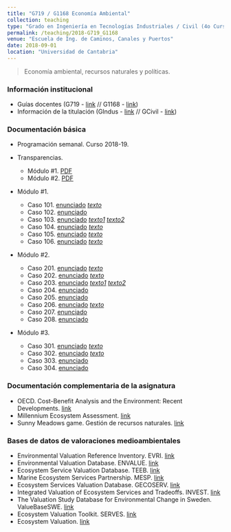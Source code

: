 ```yaml
---
title: "G719 / G1168 Economía Ambiental"
collection: teaching
type: "Grado en Ingeniería en Tecnologías Industriales / Civil (4o Curso)"
permalink: /teaching/2018-G719_G1168
venue: "Escuela de Ing. de Caminos, Canales y Puertos"
date: 2018-09-01
location: "Universidad de Cantabria"
---
```


> Economía ambiental, recursos naturales y políticas.

### Información institucional

* Guías docentes (G719 - [link](http://web.unican.es/estudios/Documents/Guias/2018/es/G719.pdf) // G1168 - [link](http://web.unican.es/estudios/Documents/Guias/2018/es/G1168.pdf))
* Información de la titulación (GIndus - [link](http://web.unican.es/centros/etsiit/estudios/asignaturas?p=108&c=2018) // GCivil - [link](http://web.unican.es/centros/caminos/estudios/detalle-estudio?p=114))


### Documentación básica

* Programación semanal. Curso 2018-19.

* Transparencias.
  * Módulo #1. [PDF](https://unican-my.sharepoint.com/:b:/g/personal/torress_unican_es/Ebvn1nx_b9xLmahkFkDt8tEBGjd5t9PKDhs1dPt9wskswQ?e=fERZmP)
  * Módulo #2. [PDF](https://unican-my.sharepoint.com/:b:/g/personal/torress_unican_es/ETyUZ_TF9-hBl-kjYG7KS_MBWq5XwuM48WAVbf0zL2QbgA?e=dCFSzw)

* Módulo #1.
  * Caso 101. [enunciado](https://github.com/saul-torres/saul-torres.github.io/raw/master/files/econamb/EconAmb%20-%20Caso_101.pdf) [*texto*](https://github.com/saul-torres/saul-torres.github.io/raw/master/files/econamb/EconAmb%20-%20Caso_101%20Lomas2005.pdf)
  * Caso 102. [enunciado](https://github.com/saul-torres/saul-torres.github.io/raw/master/files/econamb/EconAmb%20-%20Caso_102.pdf)
  * Caso 103. [enunciado](https://github.com/saul-torres/saul-torres.github.io/raw/master/files/econamb/EconAmb%20-%20Caso_103.pdf) [*texto1*](https://github.com/saul-torres/saul-torres.github.io/raw/master/files/econamb/EconAmb%20-%20Caso_103a%20Almansa2007.pdf)  [*texto2*](https://github.com/saul-torres/saul-torres.github.io/raw/master/files/econamb/EconAmb%20-%20Caso_103b%20GarciaFernandez2006.pdf)
  * Caso 104. [enunciado](https://github.com/saul-torres/saul-torres.github.io/raw/master/files/econamb/EconAmb%20-%20Caso_104.pdf) [*texto*](https://github.com/saul-torres/saul-torres.github.io/raw/master/files/econamb/EconAmb%20-%20Caso_104%20Skjern2002.pdf)
  * Caso 105. [enunciado](https://github.com/saul-torres/saul-torres.github.io/raw/master/files/econamb/EconAmb%20-%20Caso_105.pdf) [*texto*](https://github.com/saul-torres/saul-torres.github.io/raw/master/files/econamb/EconAmb%20-%20Caso_105%20ElSerafy1997.pdf)
  * Caso 106. [enunciado](https://github.com/saul-torres/saul-torres.github.io/raw/master/files/econamb/EconAmb%20-%20Caso_106_dual.pdf) [*texto*](https://github.com/saul-torres/saul-torres.github.io/raw/master/files/econamb/EconAmb%20-%20Caso_106%20Alcollarin.pdf)
* Módulo #2.
  * Caso 201. [enunciado](https://github.com/saul-torres/saul-torres.github.io/raw/master/files/econamb/EconAmb%20-%20Caso_201.pdf) [*texto*](https://github.com/saul-torres/saul-torres.github.io/raw/master/files/econamb/EconAmb%20-%20Caso_201%20DuranFuente1997.pdf)
  * Caso 202. [enunciado](https://github.com/saul-torres/saul-torres.github.io/raw/master/files/econamb/EconAmb%20-%20Caso_202.pdf) [*texto*](https://github.com/saul-torres/saul-torres.github.io/raw/master/files/econamb/EconAmb%20-%20Caso_202%20Valenzuela1993.pdf)
  * Caso 203. [enunciado](https://github.com/saul-torres/saul-torres.github.io/raw/master/files/econamb/EconAmb%20-%20Caso_203.pdf) [*texto1*](https://github.com/saul-torres/saul-torres.github.io/raw/master/files/econamb/EconAmb%20-%20Caso_203%20Leal1997.pdf) [*texto2*](https://github.com/saul-torres/saul-torres.github.io/raw/master/files/econamb/EconAmb%20-%20Caso_203%20Mendieta2000.pdf)
  * Caso 204. [enunciado](https://github.com/saul-torres/saul-torres.github.io/raw/master/files/econamb/EconAmb%20-%20Caso_204.pdf)
  * Caso 205. [enunciado](https://github.com/saul-torres/saul-torres.github.io/raw/master/files/econamb/EconAmb%20-%20Caso_205.pdf)
  * Caso 206. [enunciado](https://github.com/saul-torres/saul-torres.github.io/raw/master/files/econamb/EconAmb%20-%20Caso_206.pdf) [*texto*](https://github.com/saul-torres/saul-torres.github.io/raw/master/files/econamb/EconAmb%20-%20Caso_206%20EU.pdf)
  * Caso 207. [enunciado](https://github.com/saul-torres/saul-torres.github.io/raw/master/files/econamb/EconAmb%20-%20Caso_207.pdf)
  * Caso 208. [enunciado](https://github.com/saul-torres/saul-torres.github.io/raw/master/files/econamb/EconAmb%20-%20Caso_208.pdf)
* Módulo #3.
  * Caso 301. [enunciado](https://github.com/saul-torres/saul-torres.github.io/raw/master/files/econamb/EconAmb%20-%20Caso_301.pdf) [*texto*](https://github.com/saul-torres/saul-torres.github.io/raw/master/files/econamb/EconAmb%20-%20Caso_301%20Hardin.pdf)
  * Caso 302. [enunciado](https://github.com/saul-torres/saul-torres.github.io/raw/master/files/econamb/EconAmb%20-%20Caso_302.pdf) [*texto*](https://github.com/saul-torres/saul-torres.github.io/raw/master/files/econamb/EconAmb%20-%20Caso_302%20Hanley.pdf)
  * Caso 303. [enunciado](https://github.com/saul-torres/saul-torres.github.io/raw/master/files/econamb/EconAmb%20-%20Caso_303.pdf)
  * Caso 304. [enunciado](https://github.com/saul-torres/saul-torres.github.io/raw/master/files/econamb/EconAmb%20-%20Caso_304.pdf)


### Documentación complementaria de la asignatura

* OECD. Cost-Benefit Analysis and the Environment: Recent Developments. [link](http://www.oecd.org/env/tools-evaluation/cost-benefitanalysisandtheenvironmentrecentdevelopments.htm)
* Millennium Ecosystem Assessment. [link](http://www.millenniumassessment.org/en/index.html)
* Sunny Meadows game. Gestión de recursos naturales. [link](http://cashmancuneo.net/flash/fc44/foodchain.swf)


### Bases de datos de valoraciones medioambientales

* Environmental Valuation Reference Inventory. EVRI. [link](https://www.evri.ca/Global/Splash.aspx)
* Environmental Valuation Database. ENVALUE. [link](http://www.environment.nsw.gov.au/envalueapp/)
* Ecosystem Service Valuation Database. TEEB. [link](http://www.fsd.nl/esp/80763/5/0/50)
* Marine Ecosystem Services Partnership. MESP. [link](https://marineecosystemservices.org/)
* Ecosystem Services Valuation Database. GECOSERV. [link](http://gecoserv.org/)
* Integrated Valuation of Ecosystem Services and Tradeoffs. INVEST. [link](http://www.naturalcapitalproject.org/invest/)
* The Valuation Study Database for Environmental Change in Sweden. ValueBaseSWE. [link](http://www.beijer.kva.se/valuebase.htm)
* Ecosystem Valuation Toolkit. SERVES. [link](http://esvaluation.org/)
* Ecosystem Valuation. [link](http://www.ecosystemvaluation.org/default.htm)



